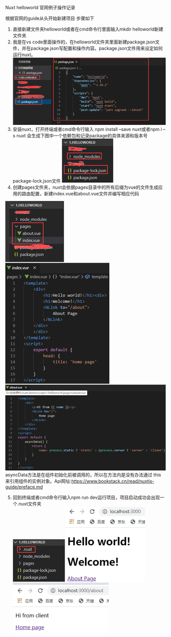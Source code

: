 Nuxt helloworld 官网例子操作记录

根据官网的guide从头开始新建项目 步骤如下
1.	直接新建文件夹helloworld或者在cmd命令行里面输入mkdir helloworld新建文件夹
2.	我是在vs code里面操作的，在helloworld文件夹里面新建package.json文件，并在package.json写配置和操作内容。package.json文件用来设定如何运行nuxt。
 ![](assets/1.helloworld-3f22357e.png)
3.	安装nuxt，打开终端或者cmd命令行输入 npm install –save nuxt或者npm i –s nuxt
会生成下图中一个依赖包和记录package的具体来源和版本号package-lock.json文件
![](assets/1.helloworld-0d0e2df2.png)
4.	创建pages文件夹，nuxt会依据pages目录中的所有后缀为vue的文件生成应用的路由配置，新建index.vue和about.vue文件并编写相应代码

![](assets/1.helloworld-813953e1.png)![](assets/1.helloworld-4b320e34.png)![](assets/1.helloworld-890f5475.png)
asyncData方法是在组件初始化前被调用的，所以在方法内是没有办法通过 this 来引用组件的实例对象。Api网址:https://www.bookstack.cn/read/nuxtjs-guide/preface.md


5.	回到终端或者cmd命令行输入npm run dev运行项目，项目启动成功会出现一个.nuxt文件夹   
![](assets/1.helloworld-b04bf723.png)![](assets/1.helloworld-813e0d4a.png)![](assets/1.helloworld-cfb5a0ae.png)
